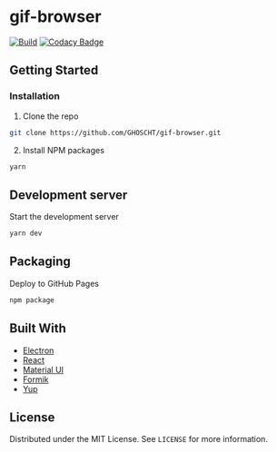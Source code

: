 # gif-browser

[![Build](https://github.com/GHOSCHT/gif-viewer/workflows/Build/badge.svg)](https://github.com/GHOSCHT/gif-viewer/actions?query=workflow%3ABuild)
[![Codacy Badge](https://app.codacy.com/project/badge/Grade/c2a6bc2d11984346a1444c98074da658)](https://www.codacy.com/manual/GHOSCHT/gif-browser?utm_source=github.com&utm_medium=referral&utm_content=GHOSCHT/gif-browser&utm_campaign=Badge_Grade)

## Getting Started

### Installation

1.  Clone the repo

``` sh
git clone https://github.com/GHOSCHT/gif-browser.git
```

2.  Install NPM packages

``` sh
yarn
```

## Development server

Start the development server

``` sh
yarn dev
```

## Packaging

Deploy to GitHub Pages

``` sh
npm package
```

## Built With

* [Electron](https://www.electronjs.org/)
* [React](https://reactjs.org/)
* [Material UI](https://material-ui.com/)
* [Formik](https://jaredpalmer.com/formik/)
* [Yup](https://github.com/jquense/yup)

## License

Distributed under the MIT License. See `LICENSE` for more information.
